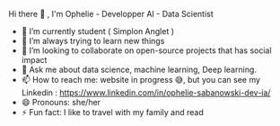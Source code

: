 Hi there 👋 , I'm Ophelie - Developper AI - Data Scientist

- 🔭 I’m currently student ( Simplon Anglet )
- 🌱 I’m always trying to learn new things
- 👯 I’m looking to collaborate on open-source projects that has social impact
- 💬 Ask me about data science, machine learning, Deep learning.
- 📫 How to reach me: website in progress 😅, but you can see my Linkedin : https://www.linkedin.com/in/ophelie-sabanowski-dev-ia/
- 😄 Pronouns: she/her
- ⚡ Fun fact: I like to travel with my family and read
